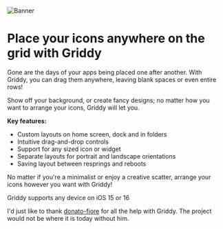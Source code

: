 ![Banner](https://github.com/user-attachments/assets/dc107ac9-2169-436d-a5db-4c1b4fc31830)

# Place your icons anywhere on the grid with Griddy

Gone are the days of your apps being placed one after another. 
With Griddy, you can drag them anywhere, leaving blank spaces or even entire rows!

Show off your background, or create fancy designs; no matter how you want to arrange your icons, Griddy will let you.

**Key features:**

- Custom layouts on home screen, dock and in folders
- Intuitive drag-and-drop controls
- Support for any sized icon or widget
- Separate layouts for portrait and landscape orientations
- Saving layout between resprings and reboots

No matter if you're a minimalist or enjoy a creative scatter, arrange your icons however you want with Griddy!

Griddy supports any device on iOS 15 or 16

I'd just like to thank [donato-fiore](https://github.com/donato-fiore) for all the help with Griddy. The project would not be where it is today without him.
